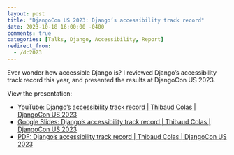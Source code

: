 ```yaml
---
layout: post
title: "DjangoCon US 2023: Django’s accessibility track record"
date: 2023-10-18 16:00:00 -0400
comments: true
categories: [Talks, Django, Accessibility, Report]
redirect_from:
  - /dc2023
---
```


Ever wonder how accessible Django is? I reviewed Django’s accessibility track record this year, and presented the results at DjangoCon US 2023.

<!-- more -->

View the presentation:

- [YouTube: Django’s accessibility track record \| Thibaud Colas \| DjangoCon US 2023](https://www.youtube.com/watch?v=mfl3cbpGVSY)
- [Google Slides: Django’s accessibility track record \| Thibaud Colas \| DjangoCon US 2023](https://docs.google.com/presentation/d/1Sq1U3yNLzNUn8mPQZhw0fBwat3kcXOPpnt2N69qkEGU/edit)
- [PDF: Django’s accessibility track record \| Thibaud Colas \| DjangoCon US 2023](https://drive.google.com/file/d/1FXrCO1i0fstZxFUgQxX1XNb7ktv-2C5y/view?usp=sharing)
